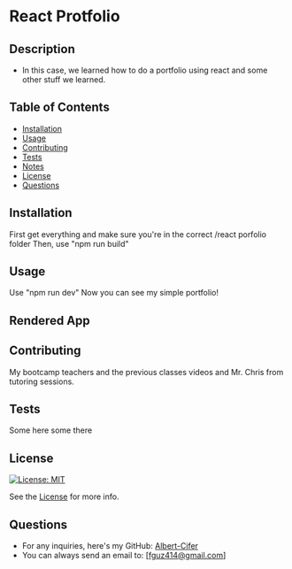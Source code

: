 # React Protfolio

## Description
- In this case, we learned how to do a portfolio using react and some other stuff we learned.

## Table of Contents
- [Installation](#installation)
- [Usage](#usage)
- [Contributing](#contributing)
- [Tests](#tests)
- [Notes](#notes)
- [License](#license)
- [Questions](#questions)

## Installation
First get everything and make sure you're in the correct /react porfolio folder
Then, use "npm run build"

## Usage
Use "npm run dev" 
Now you can see my simple portfolio!

## Rendered App


## Contributing
My bootcamp teachers and the previous classes videos and Mr. Chris from tutoring sessions.

## Tests
Some here some there
## License
[![License: MIT](https://img.shields.io/badge/License-MIT-yellow.svg)](https://opensource.org/licenses/MIT)

See the [License](./LICENSE) for more info.

## Questions
- For any inquiries, here's my GitHub: [Albert-Cifer](https://github.com/Albert-Cifer)  
- You can always send an email to: [fguz414@gmail.com]

